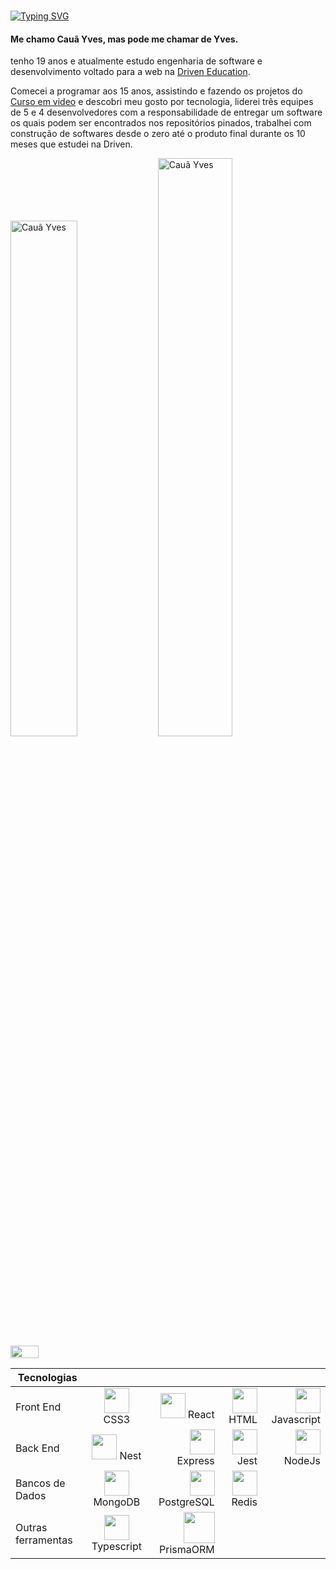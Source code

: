 <h1 align="center"><noscript><Cauã Yves/></noscript></h1>

[![Typing SVG](https://readme-typing-svg.herokuapp.com/?color=4169E1&size=35&center=true&vCenter=true&width=1000&lines=HELLO,+My+name+is+Cauã+Yves;I'm+19+years+old;I'm+from+Brazil;Be+Welcome!+:%29)](https://git.io/typing-svg) 
   <div>
       <h4>Me chamo Cauã Yves, mas pode me chamar de Yves.</h4>
       <p>tenho 19 anos e atualmente estudo engenharia de software e desenvolvimento voltado para a web na <a href="https://www.driven.com.br">Driven Education<a>.</p>
       <p>Comecei a programar aos 15 anos, assistindo e fazendo os projetos do <a href="https://www.cursoemvideo.com/">Curso em video</a> e descobri meu gosto por tecnologia, liderei três equipes de 5 e 4 desenvolvedores com a responsabilidade de entregar um software os quais podem ser encontrados nos repositórios pinados, trabalhei com construção de softwares desde o zero até o produto final durante os 10 meses que estudei na Driven.</p>
   </div>
  <div align="left">
    <img height="auto" width="46%" src="https://github-readme-stats.vercel.app/api?username=CauaYves&show_icons=true&theme=algolia&include_all_commits=true&count_private=true" alt="Cauã Yves"/>
    <img height="auto" width="48.7%"src="https://github-readme-streak-stats.herokuapp.com/?user=CauaYves&theme=algolia" alt="Cauã Yves" />
  </div>
  
<div style="display: flex; align-items: center;">
   <img src="https://github-readme-stats.vercel.app/api/top-langs/?username=CauaYves&layout=pie&theme=algolia" width="30%"/>
</div>


                 
   | Tecnologias       |                                                                                                                    |                                                                                                                  |                                                                                                                  |                                                                                                                   |
   |-------------------|:------------------------------------------------------------------------------------------------------------------:|-----------------------------------------------------------------------------------------------------------------:|-----------------------------------------------------------------------------------------------------------------:|------------------------------------------------------------------------------------------------------------------:|
   | Front End         | <img src="https://cdn.jsdelivr.net/gh/devicons/devicon/icons/css3/css3-original.svg" height="40px" /> CSS3 | <img src="https://cdn.jsdelivr.net/gh/devicons/devicon/icons/react/react-original.svg" height="40px" /> React | <img src="https://cdn.jsdelivr.net/gh/devicons/devicon/icons/html5/html5-original.svg" height="40px" /> HTML | <img src="https://cdn.jsdelivr.net/gh/devicons/devicon/icons/javascript/javascript-original.svg" height="40px" /> Javascript |
   | Back End          | <img src="https://cdn.jsdelivr.net/gh/devicons/devicon/icons/nestjs/nestjs-plain.svg" height="40px" /> Nest | <img src="https://cdn.jsdelivr.net/gh/devicons/devicon/icons/express/express-original.svg" height="40px" /> Express | <img src="https://cdn.jsdelivr.net/gh/devicons/devicon/icons/jest/jest-plain.svg" height="40px" /> Jest | <img src="https://cdn.jsdelivr.net/gh/devicons/devicon/icons/nodejs/nodejs-original.svg" height="40px"  /> NodeJs |
   | Bancos de Dados| <img src="https://cdn.jsdelivr.net/gh/devicons/devicon/icons/mongodb/mongodb-original.svg" height="40px"/> MongoDB | <img src="https://cdn.jsdelivr.net/gh/devicons/devicon/icons/postgresql/postgresql-original.svg" height="40px"/> PostgreSQL | <img src="https://cdn.jsdelivr.net/gh/devicons/devicon/icons/redis/redis-original.svg" height="40px" /> Redis | |
   | Outras ferramentas| <img src="https://cdn.jsdelivr.net/gh/devicons/devicon/icons/typescript/typescript-original.svg" height="40px" /> Typescript | <img src="https://github.com/CauaYves/CauaYves/assets/108950428/6737ce11-303c-4a09-965b-789f3695b136" height="50"> PrismaORM |  | |

 
